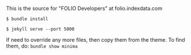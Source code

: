 This is the source for "FOLIO Developers" at folio.indexdata.com

```$ bundle install```

```$ jekyll serve --port 5000```

If need to override any more files, then copy them from the theme.
To find them, do: `bundle show minima`
